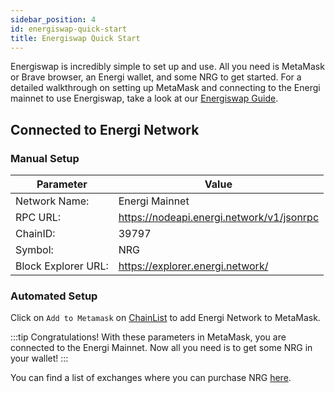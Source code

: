 ```yaml
---
sidebar_position: 4
id: energiswap-quick-start
title: Energiswap Quick Start
---
```


Energiswap is incredibly simple to set up and use. All you need is MetaMask or Brave browser, an Energi wallet, and some NRG to get started. For a detailed walkthrough on setting up MetaMask and connecting to the Energi mainnet to use Energiswap, take a look at our [Energiswap Guide](https://wiki.energi.world/guides/energiswap-mainnet).

## Connected to Energi Network

### Manual Setup

| Parameter           | Value                                          |
| ------------------- | ----------------------------------------- |
| Network Name:       | Energi Mainnet                            |
| RPC URL:            | https://nodeapi.energi.network/v1/jsonrpc |
| ChainID:            | 39797                                     |
| Symbol:             | NRG                                       |
| Block Explorer URL: | https://explorer.energi.network/          |

### Automated Setup

Click on `Add to Metamask` on [ChainList](https://chainlist.org/?search=energi) to add Energi Network to MetaMask.

:::tip Congratulations!
With these parameters in MetaMask, you are connected to the Energi Mainnet. Now all you need is to get some NRG in your wallet!
:::

You can find a list of exchanges where you can purchase NRG [here](https://energi.world/get-nrg/).
